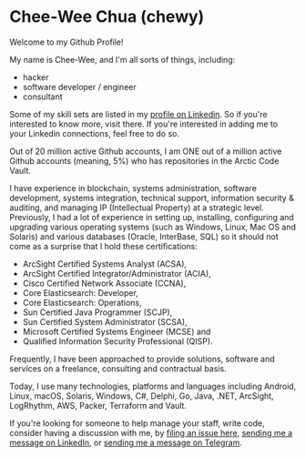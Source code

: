 # Chee-Wee Chua (chewy)

 Welcome to my Github Profile!
 
 My name is Chee-Wee, and I'm all sorts of things, including:

- hacker
- software developer / engineer
- consultant

Some of my skill sets are listed in my [profile on Linkedin](https://linkedin.com/in/cwchua). So if you're interested to know more, visit there. If you're interested in adding me to your Linkedin connections, feel free to do so.

Out of 20 million active Github accounts, I am ONE out of a million active Github accounts (meaning, 5%) who has repositories in the Arctic Code Vault.

I have experience in blockchain, systems administration, software development, systems integration, technical support, information security & auditing, and managing IP (Intellectual Property) at a strategic level. Previously, I had a lot of experience in setting up, installing, configuring and upgrading various operating systems (such as Windows, Linux, Mac OS and Solaris) and various databases (Oracle, InterBase, SQL) so it should not come as a surprise that I hold these certifications: 

* ArcSight Certified Systems Analyst (ACSA), 
* ArcSight Certified Integrator/Administrator (ACIA), 
* Cisco Certified Network Associate (CCNA), 
* Core Elasticsearch: Developer,
* Core Elasticsearch: Operations,
* Sun Certified Java Programmer (SCJP), 
* Sun Certified System Administrator (SCSA), 
* Microsoft Certified Systems Engineer (MCSE) and 
* Qualified Information Security Professional (QISP). 

Frequently, I have been approached to provide solutions, software and services on a freelance, consulting and contractual basis.

Today, I use many technologies, platforms and languages including Android, Linux, macOS, Solaris, Windows, C#, Delphi, Go, Java, .NET, ArcSight, LogRhythm, AWS, Packer, Terraform and Vault.

If you're looking for someone to help manage your staff, write code, consider having a discussion with me, by [filing an issue here](https://github.com/chuacw/chuacw/issues), [sending me a message on LinkedIn](https://linkedin.com/in/cwchua), or [sending me a message on Telegram](https://t.me/cwborlembt).
